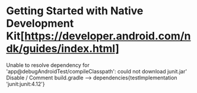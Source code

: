 # Getting Started with Native Development Kit[https://developer.android.com/ndk/guides/index.html]

Unable to resolve dependency for 'app@debugAndroidTest/compileClasspath': could not download junit.jar'
Disable / Comment 
build.gradle --> dependencies{testImplementation 'junit:junit:4.12'}

